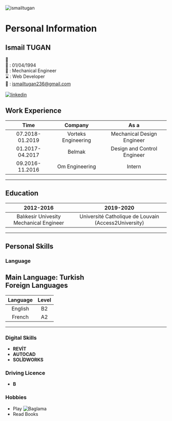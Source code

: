 ![ismailtugan](https://cdn.glitch.com/14692797-bc95-4e4f-be9b-2428a63c3bec%2F11998929_485623764945314_1479378458455518860_n.jpg?v=1589474851700)
# Personal Information 
## Ismail TUGAN
 :man: <br/>
:date: : 01/04/1994 <br/>
:necktie: : Mechanical Engineer <br/>
:hourglass: : Web Developer <br/>
:e-mail: : ismailtugan236@gmail.com <br/> <br> 
[![linkedin](https://cdn3.iconfinder.com/data/icons/socialnetworking/32/linkedin.png)](https://www.linkedin.com/in/ismail-tu%C4%9Fan-b8b21018b/) <br> 

## Work Experience
| Time | Company | As a |
| :-----: | :-----: | :-----:|
| 07.2018-01.2019 | Vorteks Engineering | Mechanical Design Engineer |
| 01.2017-04.2017 | Belmak | Design and Control Engineer |
| 09.2016-11.2016 | Om Engineering | Intern | <br> 

---

## Education 
| 2012-2016 | 2019-2020 | 
| :-------------------------------------: | :--------------------------------------------------: |
| Balıkesir Univesity Mechanical Engineer | Université Catholique de Louvain (Access2University) |

---

## Personal Skills 
### Language
**Main Language:** Turkish <br>
**Foreign Languages** <br>
---

| Language | Level |
| :-----: | :-----: |
| English | B2 |
| French | A2 | <br>

---
### Digital Skills
* **REVİT** <br>
* **AUTOCAD** <br>
* **SOLİDWORKS** <br>

### Driving Licence
* **B** <br>

### Hobbies
* Play ![Baglama](https://cdn.glitch.com/14692797-bc95-4e4f-be9b-2428a63c3bec%2Fba%C4%9Flama%20icon.jpg?v=1589474063099)
* Read Books 